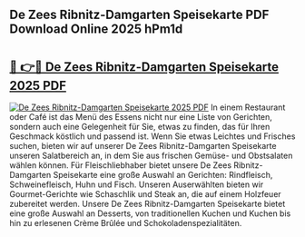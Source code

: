 ## De Zees Ribnitz-Damgarten Speisekarte PDF Download Online 2025 hPm1d

# <h2><a href="http://gc8aaw7.nevu.top/?p=De+Zees+Ribnitz-Damgarten+Speisekarte">🔗 👉🔴 De Zees Ribnitz-Damgarten Speisekarte 2025 PDF</a></h2>

[![De Zees Ribnitz-Damgarten Speisekarte 2025 PDF](https://i.imgur.com/dBaPXMq.png)](http://gc8aaw7.nevu.top/?p=De+Zees+Ribnitz-Damgarten+Speisekarte)
In einem Restaurant oder Café ist das Menü des Essens nicht nur eine Liste von Gerichten, sondern auch eine Gelegenheit für Sie, etwas zu finden, das für Ihren Geschmack köstlich und passend ist. Wenn Sie etwas Leichtes und Frisches suchen, bieten wir auf unserer De Zees Ribnitz-Damgarten Speisekarte unseren Salatbereich an, in dem Sie aus frischen Gemüse- und Obstsalaten wählen können. Für Fleischliebhaber bietet unsere De Zees Ribnitz-Damgarten Speisekarte eine große Auswahl an Gerichten: Rindfleisch, Schweinefleisch, Huhn und Fisch. Unseren Auserwählten bieten wir Gourmet-Gerichte wie Schaschlik und Steak an, die auf einem Holzfeuer zubereitet werden. Unsere De Zees Ribnitz-Damgarten Speisekarte bietet eine große Auswahl an Desserts, von traditionellen Kuchen und Kuchen bis hin zu erlesenen Crème Brûlée und Schokoladenspezialitäten.
